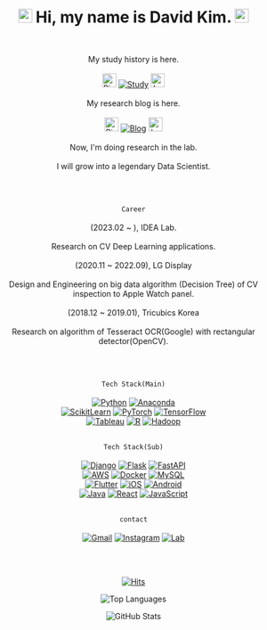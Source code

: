 <div align="center">

# <img src="https://raw.githubusercontent.com/Tarikul-Islam-Anik/Animated-Fluent-Emojis/master/Emojis/Hand%20gestures/Hand%20with%20Fingers%20Splayed.png" alt="Hand with Fingers Splayed" width="25" height="25" /> Hi, my name is David Kim. <img src="https://raw.githubusercontent.com/Tarikul-Islam-Anik/Animated-Fluent-Emojis/master/Emojis/Smilies/Smiling%20Face%20with%20Sunglasses.png" alt="Sunglasses" width="25" height="25" />

<br/>

My study history is here.
<br/><br/>
<img src="https://raw.githubusercontent.com/Tarikul-Islam-Anik/Animated-Fluent-Emojis/master/Emojis/Hand%20gestures/Backhand%20Index%20Pointing%20Right.png" alt="Right" width="25" height="25" /> [![Study](https://img.shields.io/badge/Study-3776AB?style=flat-square&logo=Bookstack&logoColor=white)](https://github.com/HiMyNameIsDavidKim/Study) <img src="https://raw.githubusercontent.com/Tarikul-Islam-Anik/Animated-Fluent-Emojis/master/Emojis/Hand%20gestures/Backhand%20Index%20Pointing%20Left.png" alt="Left" width="25" height="25" />
<br/><br/>
My research blog is here.
<br/><br/>
<img src="https://raw.githubusercontent.com/Tarikul-Islam-Anik/Animated-Fluent-Emojis/master/Emojis/Hand%20gestures/Backhand%20Index%20Pointing%20Right.png" alt="Right" width="25" height="25" /> [![Blog](https://img.shields.io/badge/Blog-EA4335?style=flat-square&logo=tistory&logoColor=white)](https://davidlds.tistory.com/) <img src="https://raw.githubusercontent.com/Tarikul-Islam-Anik/Animated-Fluent-Emojis/master/Emojis/Hand%20gestures/Backhand%20Index%20Pointing%20Left.png" alt="Left" width="25" height="25" />
<br/><br/>
Now, I'm doing research in the lab.
<br/><br/>
I will grow into a legendary Data Scientist.
<br/><br/>

<br/> 

`Career`
<br/><br/>
(2023.02 ~ ), IDEA Lab.
<br/><br/>
Research on CV Deep Learning applications.
<br/><br/>
(2020.11 ~ 2022.09), LG Display
<br/><br/>
Design and Engineering on big data algorithm (Decision Tree) of CV inspection to Apple Watch panel.
<br/><br/>
(2018.12 ~ 2019.01), Tricubics Korea
<br/><br/>
Research on algorithm of Tesseract OCR(Google) with rectangular detector(OpenCV).
<br/><br/>

<br/>

`Tech Stack(Main)`
<br/><br/>
[![Python](https://img.shields.io/badge/Python-3776AB?style=flat-square&logo=Python&logoColor=white)](https://python.org)
[![Anaconda](https://img.shields.io/badge/Anaconda-6DB33F?style=flat-square&logo=Anaconda&logoColor=white)](https://www.anaconda.com/)
<br/>
[![ScikitLearn](https://img.shields.io/badge/ScikitLearn-F7931E?style=flat-square&logo=scikit-learn&logoColor=white)](https://scikit-learn.org/)
[![PyTorch](https://img.shields.io/badge/PyTorch-EE4C2C?style=flat-square&logo=PyTorch&logoColor=white)](https://pytorch.org/)
[![TensorFlow](https://img.shields.io/badge/TensorFlow-FF6F00?style=flat-square&logo=TensorFlow&logoColor=white)](https://www.tensorflow.org/)
<br/>
[![Tableau](https://img.shields.io/badge/Tableau-E97627?style=flat-square&logo=Tableau&logoColor=white)](https://www.tableau.com/)
[![R](https://img.shields.io/badge/R-276DC3?style=flat-square&logo=R&logoColor=white)](https://www.r-project.org/)
[![Hadoop](https://img.shields.io/badge/Hadoop-66CCFF?style=flat-square&logo=ApacheHadoop&logoColor=white)](https://hadoop.apache.org/)
<br/><br/>

`Tech Stack(Sub)`
<br/><br/>
[![Django](https://img.shields.io/badge/Django-092E20?style=flat-square&logo=Django&logoColor=white)](https://www.djangoproject.com/)
[![Flask](https://img.shields.io/badge/Flask-000000?style=flat-square&logo=Flask&logoColor=white)](https://flask.palletsprojects.com/)
[![FastAPI](https://img.shields.io/badge/FastAPI-009688?style=flat-square&logo=FastAPI&logoColor=white)](https://fastapi.tiangolo.com/)
<br/>
[![AWS](https://img.shields.io/badge/AWS-232F3E?style=flat-square&logo=AmazonAWS&logoColor=white)](https://aws.amazon.com/)
[![Docker](https://img.shields.io/badge/Docker-2496ED?style=flat-square&logo=Docker&logoColor=white)](https://www.docker.com/)
[![MySQL](https://img.shields.io/badge/MySQL-4479A1?style=flat-square&logo=MySQL&logoColor=white)](https://www.mysql.com/)
<br/>
[![Flutter](https://img.shields.io/badge/Flutter-02569B?style=flat-square&logo=Flutter&logoColor=white)](https://flutter.dev/)
[![iOS](https://img.shields.io/badge/iOS-000000?style=flat-square&logo=Apple&logoColor=white)](https://developer.apple.com/ios/)
[![Android](https://img.shields.io/badge/Android-3DDC84?style=flat-square&logo=Android&logoColor=white)](https://developer.android.com/)
<br/>
[![Java](https://img.shields.io/badge/Java-2F2625?style=flat-square&logo=coffeescript&logoColor=white)](https://www.java.com/)
[![React](https://img.shields.io/badge/React-61DAFB?style=flat-square&logo=React&logoColor=white)](https://reactjs.org/)
[![JavaScript](https://img.shields.io/badge/javascript-F7DF1E?style=flat-square&logo=javascript&logoColor=white)](https://developer.mozilla.org/en-US/docs/Web/JavaScript)
<br/><br/>

`contact`
<br/><br/>
[![Gmail](https://img.shields.io/badge/Gmail-EA4335?style=flat-square&logo=Gmail&logoColor=white)](mailto:rkfka1401@gmail.com)
[![Instagram](https://img.shields.io/badge/Instagram-CB3F7C?style=flat-square&logo=Instagram&logoColor=white)](https://www.instagram.com/ga_lahm/)
[![Lab](https://img.shields.io/badge/Lab-3776AB?style=flat-square&logo=Electron&logoColor=white)](https://ideakhu.wixsite.com/home)
<br/><br/>

<br/>

[![Hits](https://hits.seeyoufarm.com/api/count/incr/badge.svg?url=https%3A%2F%2Fgithub.com%2FHiMyNameIsDavidKim%2Fhit-counter&count_bg=%2300DFFF&title_bg=%23555555&icon=&icon_color=%23E7E7E7&title=%F0%9F%98%86&edge_flat=false)](https://hits.seeyoufarm.com)

![Top Languages](https://github-readme-stats.vercel.app/api/top-langs/?username=HiMyNameIsDavidKim&layout=compact&bg_color=30,e96443,904e95&title_color=fff&text_color=fff)

![GitHub Stats](https://github-readme-stats.vercel.app/api?username=HiMyNameIsDavidKim&show_icons=true&include_all_commits=true&bg_color=30,e96443,904e95&title_color=fff&text_color=fff)

</div>
